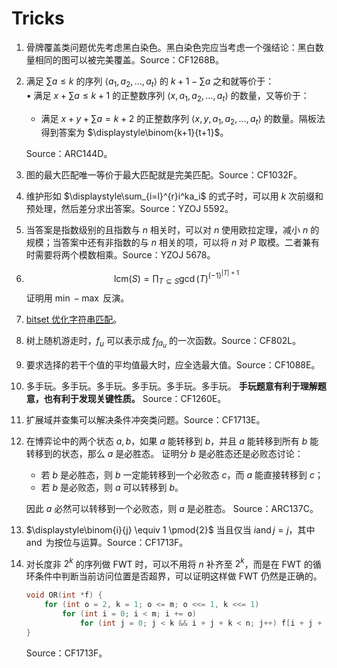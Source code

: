 # Tricks

1. 骨牌覆盖类问题优先考虑黑白染色。黑白染色完应当考虑一个强结论：黑白数量相同的图可以被完美覆盖。Source：CF1268B。
2. 满足 $\sum a \le k$ 的序列 $\langle a_1,a_2,\dots,a_t\rangle$ 的 $k + 1 - \sum a$ 之和就等价于：  
• 满足 $x + \sum a \le k + 1$ 的正整数序列 $\langle x,a_1,a_2,\dots,a_t\rangle$ 的数量，又等价于：
      - 满足 $x + y + \sum a = k + 2$ 的正整数序列 $\langle x,y,a_1,a_2,\dots,a_t\rangle$ 的数量。隔板法得到答案为 $\displaystyle\binom{k+1}{t+1}$。

   Source：ARC144D。
3. 图的最大匹配唯一等价于最大匹配就是完美匹配。Source：CF1032F。
4. 维护形如 $\displaystyle\sum_{i=l}^{r}i^ka_i$ 的式子时，可以用 $k$ 次前缀和预处理，然后差分求出答案。Source：YZOJ 5592。
5. 当答案是指数级别的且指数与 $n$ 相关时，可以对 $n$ 使用欧拉定理，减小 $n$ 的规模；当答案中还有非指数的与 $n$ 相关的项，可以将 $n$ 对 $P$ 取模。二者兼有时需要将两个模数相乘。Source：YZOJ 5678。
6. $$\text{lcm}(S)=\prod_{T\subseteq S} \gcd(T)^{(-1)^{|T|+1}}$$
   证明用 $\min-\max$ 反演。
7. [bitset 优化字符串匹配](https://www.cnblogs.com/alex-wei/p/bitset_yyds.html)。
8. 树上随机游走时，$f_u$ 可以表示成 $f_{fa_u}$ 的一次函数。Source：CF802L。
9.  要求选择的若干个值的平均值最大时，应全选最大值。Source：CF1088E。
10. 多手玩。多手玩。多手玩。多手玩。多手玩。多手玩。
    **手玩题意有利于理解题意，也有利于发现关键性质。**
    Source：CF1260E。
11. 扩展域并查集可以解决条件冲突类问题。Source：CF1713E。
12. 在博弈论中的两个状态 $a,b$，如果 $a$ 能转移到 $b$，并且 $a$ 能转移到所有 $b$ 能转移到的状态，那么 $a$ 是必胜态。
    证明分 $b$ 是必胜态还是必败态讨论：
    - 若 $b$ 是必胜态，则 $b$ 一定能转移到一个必败态 $c$，而 $a$ 能直接转移到 $c$；
    - 若 $b$ 是必败态，则 $a$ 可以转移到 $b$。

    因此 $a$ 必然可以转移到一个必败态，则 $a$ 是必胜态。
    Source：ARC137C。
13. $\displaystyle\binom{i}{j} \equiv 1 \pmod{2}$ 当且仅当 $i \operatorname{and} j = j$，其中 $\operatorname{and}$ 为按位与运算。Source：CF1713F。
14. 对长度非 $2^k$ 的序列做 FWT 时，可以不用将 $n$ 补齐至 $2^k$，而是在 FWT 的循环条件中判断当前访问位置是否超界，可以证明这样做 FWT 仍然是正确的。
    
    ```cpp
    void OR(int *f) {
        for (int o = 2, k = 1; o <= m; o <<= 1, k <<= 1)
            for (int i = 0; i < m; i += o)
                for (int j = 0; j < k && i + j + k < n; j++) f[i + j + k] ^= f[i + j];
    }
    ```
    Source：CF1713F。
